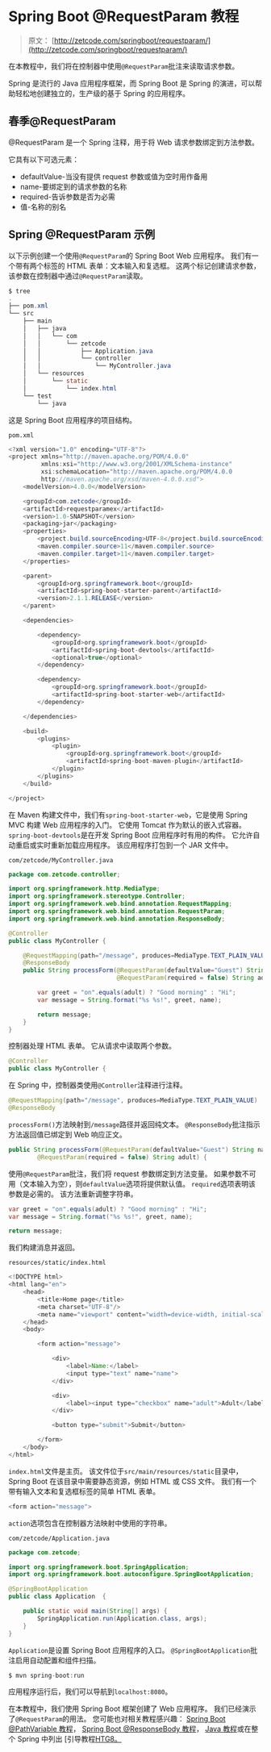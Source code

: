 # Spring Boot @RequestParam 教程

> 原文： [http://zetcode.com/springboot/requestparam/](http://zetcode.com/springboot/requestparam/)

在本教程中，我们将在控制器中使用`@RequestParam`批注来读取请求参数。

Spring 是流行的 Java 应用程序框架，而 Spring Boot 是 Spring 的演进，可以帮助轻松地创建独立的，生产级的基于 Spring 的应用程序。

## 春季@RequestParam

@RequestParam 是一个 Spring 注释，用于将 Web 请求参数绑定到方法参数。

它具有以下可选元素：

*   defaultValue-当没有提供 request 参数或值为空时用作备用
*   name-要绑定到的请求参数的名称
*   required-告诉参数是否为必需
*   值-名称的别名

## Spring @RequestParam 示例

以下示例创建一个使用`@RequestParam`的 Spring Boot Web 应用程序。 我们有一个带有两个标签的 HTML 表单：文本输入和复选框。 这两个标记创建请求参数，该参数在控制器中通过`@RequestParam`读取。

```java
$ tree
.
├── pom.xml
└── src
    ├── main
    │   ├── java
    │   │   └── com
    │   │       └── zetcode
    │   │           ├── Application.java
    │   │           └── controller
    │   │               └── MyController.java
    │   └── resources
    │       └── static
    │           └── index.html
    └── test
        └── java

```

这是 Spring Boot 应用程序的项目结构。

`pom.xml`

```java
<?xml version="1.0" encoding="UTF-8"?>
<project xmlns="http://maven.apache.org/POM/4.0.0"
         xmlns:xsi="http://www.w3.org/2001/XMLSchema-instance"
         xsi:schemaLocation="http://maven.apache.org/POM/4.0.0
         http://maven.apache.org/xsd/maven-4.0.0.xsd">
    <modelVersion>4.0.0</modelVersion>

    <groupId>com.zetcode</groupId>
    <artifactId>requestparamex</artifactId>
    <version>1.0-SNAPSHOT</version>
    <packaging>jar</packaging>
    <properties>
        <project.build.sourceEncoding>UTF-8</project.build.sourceEncoding>
        <maven.compiler.source>11</maven.compiler.source>
        <maven.compiler.target>11</maven.compiler.target>
    </properties>

    <parent>
        <groupId>org.springframework.boot</groupId>
        <artifactId>spring-boot-starter-parent</artifactId>
        <version>2.1.1.RELEASE</version>
    </parent>

    <dependencies>

        <dependency>
            <groupId>org.springframework.boot</groupId>
            <artifactId>spring-boot-devtools</artifactId>
            <optional>true</optional>
        </dependency>

        <dependency>
            <groupId>org.springframework.boot</groupId>
            <artifactId>spring-boot-starter-web</artifactId>
        </dependency>

    </dependencies>

    <build>
        <plugins>
            <plugin>
                <groupId>org.springframework.boot</groupId>
                <artifactId>spring-boot-maven-plugin</artifactId>
            </plugin>
        </plugins>
    </build>

</project>

```

在 Maven 构建文件中，我们有`spring-boot-starter-web`，它是使用 Spring MVC 构建 Web 应用程序的入门。 它使用 Tomcat 作为默认的嵌入式容器。 `spring-boot-devtools`是在开发 Spring Boot 应用程序时有用的构件。 它允许自动重启或实时重新加载应用程序。 该应用程序打包到一个 JAR 文件中。

`com/zetcode/MyController.java`

```java
package com.zetcode.controller;

import org.springframework.http.MediaType;
import org.springframework.stereotype.Controller;
import org.springframework.web.bind.annotation.RequestMapping;
import org.springframework.web.bind.annotation.RequestParam;
import org.springframework.web.bind.annotation.ResponseBody;

@Controller
public class MyController {

    @RequestMapping(path="/message", produces=MediaType.TEXT_PLAIN_VALUE)
    @ResponseBody
    public String processForm(@RequestParam(defaultValue="Guest") String name,
                              @RequestParam(required = false) String adult) {

        var greet = "on".equals(adult) ? "Good morning" : "Hi";
        var message = String.format("%s %s!", greet, name);

        return message;
    }
}

```

控制器处理 HTML 表单。 它从请求中读取两个参数。

```java
@Controller
public class MyController {

```

在 Spring 中，控制器类使用`@Controller`注释进行注释。

```java
@RequestMapping(path="/message", produces=MediaType.TEXT_PLAIN_VALUE)
@ResponseBody

```

`processForm()`方法映射到`/message`路径并返回纯文本。 `@ResponseBody`批注指示方法返回值已绑定到 Web 响应正文。

```java
public String processForm(@RequestParam(defaultValue="Guest") String name,
        @RequestParam(required = false) String adult) {

```

使用`@RequestParam`批注，我们将 request 参数绑定到方法变量。 如果参数不可用（文本输入为空），则`defaultValue`选项将提供默认值。 `required`选项表明该参数是必需的。 该方法重新调整字符串。

```java
var greet = "on".equals(adult) ? "Good morning" : "Hi";
var message = String.format("%s %s!", greet, name);

return message;

```

我们构建消息并返回。

`resources/static/index.html`

```java
<!DOCTYPE html>
<html lang="en">
    <head>
        <title>Home page</title>
        <meta charset="UTF-8"/>
        <meta name="viewport" content="width=device-width, initial-scale=1.0"/>
    </head>
    <body>

        <form action="message">

            <div>
                <label>Name:</label>
                <input type="text" name="name">
            </div>

            <div>
                <label><input type="checkbox" name="adult">Adult</label>
            </div>

            <button type="submit">Submit</button>

        </form>
    </body>
</html>

```

`index.html`文件是主页。 该文件位于`src/main/resources/static`目录中，Spring Boot 在该目录中需要静态资源，例如 HTML 或 CSS 文件。 我们有一个带有输入文本和复选框标签的简单 HTML 表单。

```java
<form action="message">

```

`action`选项包含在控制器方法映射中使用的字符串。

`com/zetcode/Application.java`

```java
package com.zetcode;

import org.springframework.boot.SpringApplication;
import org.springframework.boot.autoconfigure.SpringBootApplication;

@SpringBootApplication
public class Application  {

    public static void main(String[] args) {
        SpringApplication.run(Application.class, args);
    }
}

```

`Application`是设置 Spring Boot 应用程序的入口。 `@SpringBootApplication`批注启用自动配置和组件扫描。

```java
$ mvn spring-boot:run

```

应用程序运行后，我们可以导航到`localhost:8080`。

在本教程中，我们使用 Spring Boot 框架创建了 Web 应用程序。 我们已经演示了`@RequestParam`的用法。 您可能也对相关教程感兴趣： [Spring Boot @PathVariable 教程](/springboot/pathvariable/)， [Spring Boot @ResponseBody 教程](/springboot/responsebody/)， [Java 教程](/lang/java/)或在整个 Spring 中列出 [引导教程[HTG8。](/all/#springboot)